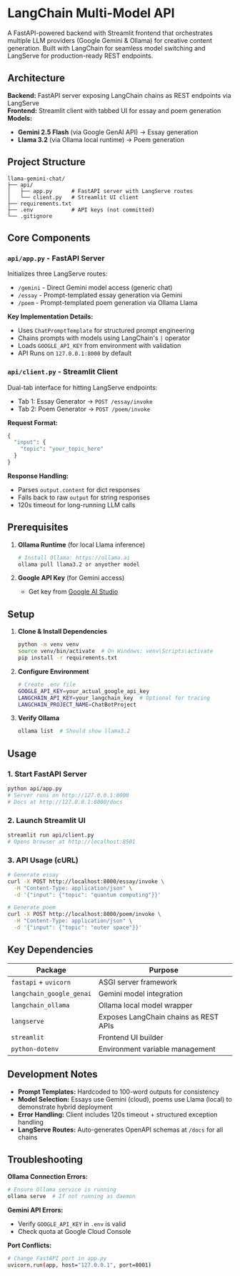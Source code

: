 # LangChain Multi-Model API

A FastAPI-powered backend with Streamlit frontend that orchestrates multiple LLM providers (Google Gemini & Ollama) for creative content generation. Built with LangChain for seamless model switching and LangServe for production-ready REST endpoints.

## Architecture

**Backend:** FastAPI server exposing LangChain chains as REST endpoints via LangServe  
**Frontend:** Streamlit client with tabbed UI for essay and poem generation  
**Models:**

- **Gemini 2.5 Flash** (via Google GenAI API) → Essay generation
- **Llama 3.2** (via Ollama local runtime) → Poem generation

## Project Structure

```
llama-gemini-chat/
├── api/
│   ├── app.py      # FastAPI server with LangServe routes
│   └── client.py   # Streamlit UI client
├── requirements.txt
├── .env            # API keys (not committed)
└── .gitignore
```

## Core Components

### `api/app.py` - FastAPI Server

Initializes three LangServe routes:

- `/gemini` - Direct Gemini model access (generic chat)
- `/essay` - Prompt-templated essay generation via Gemini
- `/poem` - Prompt-templated poem generation via Ollama Llama

**Key Implementation Details:**

- Uses `ChatPromptTemplate` for structured prompt engineering
- Chains prompts with models using LangChain's `|` operator
- Loads `GOOGLE_API_KEY` from environment with validation
- API Runs on `127.0.0.1:8000` by default

### `api/client.py` - Streamlit Client

Dual-tab interface for hitting LangServe endpoints:

- Tab 1: Essay Generator → `POST /essay/invoke`
- Tab 2: Poem Generator → `POST /poem/invoke`

**Request Format:**

```python
{
  "input": {
    "topic": "your_topic_here"
  }
}
```

**Response Handling:**

- Parses `output.content` for dict responses
- Falls back to raw `output` for string responses
- 120s timeout for long-running LLM calls

## Prerequisites

1. **Ollama Runtime** (for local Llama inference)

   ```bash
   # Install Ollama: https://ollama.ai
   ollama pull llama3.2 or anyother model
   ```

2. **Google API Key** (for Gemini access)
   - Get key from [Google AI Studio](https://makersuite.google.com/app/apikey)

## Setup

1. **Clone & Install Dependencies**

   ```bash
   python -m venv venv
   source venv/bin/activate  # On Windows: venv\Scripts\activate
   pip install -r requirements.txt
   ```

2. **Configure Environment**

   ```bash
   # Create .env file
   GOOGLE_API_KEY=your_actual_google_api_key
   LANGCHAIN_API_KEY=your_langchain_key  # Optional for tracing
   LANGCHAIN_PROJECT_NAME=ChatBotProject
   ```

3. **Verify Ollama**
   ```bash
   ollama list  # Should show llama3.2
   ```

## Usage

### 1. Start FastAPI Server

```bash
python api/app.py
# Server runs on http://127.0.0.1:8000
# Docs at http://127.0.0.1:8000/docs
```

### 2. Launch Streamlit UI

```bash
streamlit run api/client.py
# Opens browser at http://localhost:8501
```

### 3. API Usage (cURL)

```bash
# Generate essay
curl -X POST http://localhost:8000/essay/invoke \
  -H "Content-Type: application/json" \
  -d '{"input": {"topic": "quantum computing"}}'

# Generate poem
curl -X POST http://localhost:8000/poem/invoke \
  -H "Content-Type: application/json" \
  -d '{"input": {"topic": "outer space"}}'
```

## Key Dependencies

| Package                  | Purpose                               |
| ------------------------ | ------------------------------------- |
| `fastapi` + `uvicorn`    | ASGI server framework                 |
| `langchain_google_genai` | Gemini model integration              |
| `langchain_ollama`       | Ollama local model wrapper            |
| `langserve`              | Exposes LangChain chains as REST APIs |
| `streamlit`              | Frontend UI builder                   |
| `python-dotenv`          | Environment variable management       |

## Development Notes

- **Prompt Templates:** Hardcoded to 100-word outputs for consistency
- **Model Selection:** Essays use Gemini (cloud), poems use Llama (local) to demonstrate hybrid deployment
- **Error Handling:** Client includes 120s timeout + structured exception handling
- **LangServe Routes:** Auto-generates OpenAPI schemas at `/docs` for all chains

## Troubleshooting

**Ollama Connection Errors:**

```bash
# Ensure Ollama service is running
ollama serve  # If not running as daemon
```

**Gemini API Errors:**

- Verify `GOOGLE_API_KEY` in `.env` is valid
- Check quota at Google Cloud Console

**Port Conflicts:**

```bash
# Change FastAPI port in app.py
uvicorn.run(app, host="127.0.0.1", port=8001)
```
